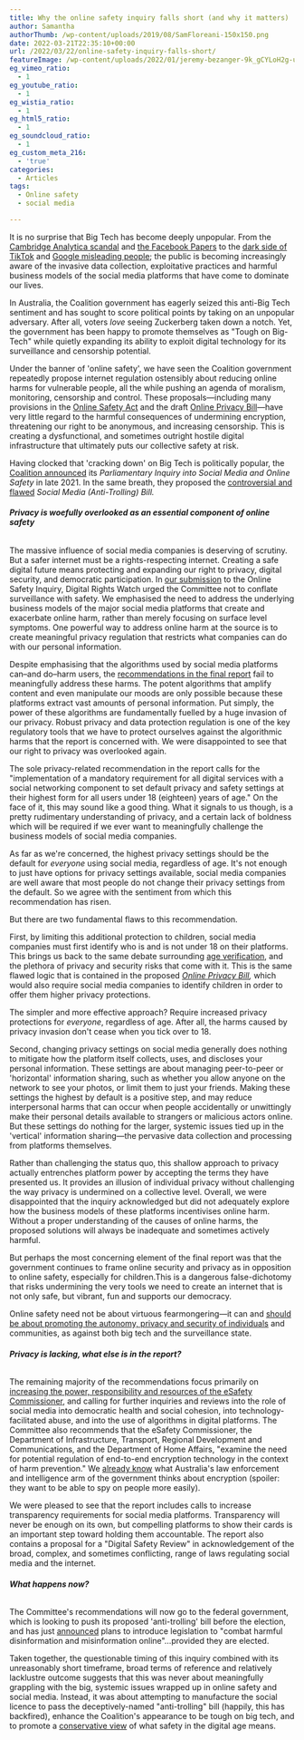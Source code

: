 ```yaml
---
title: Why the online safety inquiry falls short (and why it matters)
author: Samantha
authorThumb: /wp-content/uploads/2019/08/SamFloreani-150x150.png
date: 2022-03-21T22:35:10+00:00
url: /2022/03/22/online-safety-inquiry-falls-short/
featureImage: /wp-content/uploads/2022/01/jeremy-bezanger-9k_gCYLoH2g-unsplash-scaled-1.jpg
eg_vimeo_ratio:
  - 1
eg_youtube_ratio:
  - 1
eg_wistia_ratio:
  - 1
eg_html5_ratio:
  - 1
eg_soundcloud_ratio:
  - 1
eg_custom_meta_216:
  - 'true'
categories:
  - Articles
tags:
  - Online safety
  - social media

---
```

It is no surprise that Big Tech has become deeply unpopular. From the [Cambridge Analytica scandal][1] and [the Facebook Papers][2] to the [dark side of TikTok][3] and [Google misleading people][4]; the public is becoming increasingly aware of the invasive data collection, exploitative practices and harmful business models of the social media platforms that have come to dominate our lives.

In Australia, the Coalition government has eagerly seized this anti-Big Tech sentiment and has sought to score political points by taking on an unpopular adversary. After all, voters _love_ seeing Zuckerberg taken down a notch. Yet, the government has been happy to promote themselves as "Tough on Big-Tech" while quietly expanding its ability to exploit digital technology for its surveillance and censorship potential.

Under the banner of 'online safety', we have seen the Coalition government repeatedly propose internet regulation ostensibly about reducing online harms for vulnerable people, all the while pushing an agenda of moralism, monitoring, censorship and control. These proposals—including many provisions in the [Online Safety Act][5] and the draft [Online Privacy Bill][6]—have very little regard to the harmful consequences of undermining encryption, threatening our right to be anonymous, and increasing censorship. This is creating a dysfunctional, and sometimes outright hostile digital infrastructure that ultimately puts our collective safety at risk.

Having clocked that 'cracking down' on Big Tech is politically popular, the [Coalition announced][7] its _Parliamentary Inquiry into Social Media and Online Safety_ in late 2021. In the same breath, they proposed the [controversial and flawed][8] _Social Media (Anti-Trolling) Bill._

###### **Privacy is woefully overlooked as an essential component of online safety**

The massive influence of social media companies is deserving of scrutiny. But a safer internet must be a rights-respecting internet. Creating a safe digital future means protecting and expanding our right to privacy, digital security, and democratic participation. In [our submission][9] to the Online Safety Inquiry, Digital Rights Watch urged the Committee not to conflate surveillance with safety. We emphasised the need to address the underlying business models of the major social media platforms that create and exacerbate online harm, rather than merely focusing on surface level symptoms. One powerful way to address online harm at the source is to create meaningful privacy regulation that restricts what companies can do with our personal information.

Despite emphasising that the algorithms used by social media platforms can–and do–harm users, the [recommendations in the final report][10] fail to meaningfully address these harms. The potent algorithms that amplify content and even manipulate our moods are only possible because these platforms extract vast amounts of personal information. Put simply, the power of these algorithms are fundamentally fuelled by a huge invasion of our privacy. Robust privacy and data protection regulation is one of the key regulatory tools that we have to protect ourselves against the algorithmic harms that the report is concerned with. We were disappointed to see that our right to privacy was overlooked again.

The sole privacy-related recommendation in the report calls for the "implementation of a mandatory requirement for all digital services with a social networking component to set default privacy and safety settings at their highest form for all users under 18 (eighteen) years of age." On the face of it, this may sound like a good thing. What it signals to us though, is a pretty rudimentary understanding of privacy, and a certain lack of boldness which will be required if we ever want to meaningfully challenge the business models of social media companies.

As far as we're concerned, the highest privacy settings should be the default for _everyone_ using social media, regardless of age. It's not enough to just have options for privacy settings available, social media companies are well aware that most people do not change their privacy settings from the default. So we agree with the sentiment from which this recommendation has risen.

But there are two fundamental flaws to this recommendation.

First, by limiting this additional protection to children, social media companies must first identify who is and is not under 18 on their platforms. This brings us back to the same debate surrounding [age verification][11], and the plethora of privacy and security risks that come with it. This is the same flawed logic that is contained in the proposed [_Online Privacy Bill_][12]_,_ which would also require social media companies to identify children in order to offer them higher privacy protections.

The simpler and more effective approach? Require increased privacy protections for _everyone_, regardless of age. After all, the harms caused by privacy invasion don't cease when you tick over to 18.

Second, changing privacy settings on social media generally does nothing to mitigate how the platform itself collects, uses, and discloses your personal information. These settings are about managing peer-to-peer or 'horizontal' information sharing, such as whether you allow anyone on the network to see your photos, or limit them to just your friends. Making these settings the highest by default is a positive step, and may reduce interpersonal harms that can occur when people accidentally or unwittingly make their personal details available to strangers or malicious actors online. But these settings do nothing for the larger, systemic issues tied up in the 'vertical' information sharing—the pervasive data collection and processing from platforms themselves.

Rather than challenging the status quo, this shallow approach to privacy actually entrenches platform power by accepting the terms they have presented us. It provides an illusion of individual privacy without challenging the way privacy is undermined on a collective level. Overall, we were disappointed that the inquiry acknowledged but did not adequately explore how the business models of these platforms incentivises online harm. Without a proper understanding of the causes of online harms, the proposed solutions will always be inadequate and sometimes actively harmful.

But perhaps the most concerning element of the final report was that the government continues to frame online security and privacy as in opposition to online safety, especially for children.This is a dangerous false-dichotomy that risks undermining the very tools we need to create an internet that is not only safe, but vibrant, fun and supports our democracy.

Online safety need not be about virtuous fearmongering—it can and [should be about promoting the autonomy, privacy and security of individuals][13] and communities, as against both big tech and the surveillance state.

###### **Privacy is lacking, what else is in the report?**

The remaining majority of the recommendations focus primarily on [increasing the power, responsibility and resources of the eSafety Commissioner][14], and calling for further inquiries and reviews into the role of social media into democratic health and social cohesion, into technology-facilitated abuse, and into the use of algorithms in digital platforms. The Committee also recommends that the eSafety Commissioner, the Department of Infrastructure, Transport, Regional Development and Communications, and the Department of Home Affairs, "examine the need for potential regulation of end-to-end encryption technology in the context of harm prevention." We [already know][15] what Australia's law enforcement and intelligence arm of the government thinks about encryption (spoiler: they want to be able to spy on people more easily).

We were pleased to see that the report includes calls to increase transparency requirements for social media platforms. Transparency will never be enough on its own, but compelling platforms to show their cards is an important step toward holding them accountable. The report also contains a proposal for a "Digital Safety Review" in acknowledgement of the broad, complex, and sometimes conflicting, range of laws regulating social media and the internet.

###### **What happens now?**

The Committee's recommendations will now go to the federal government, which is looking to push its proposed 'anti-trolling' bill before the election, and has just [announced][16] plans to introduce legislation to "combat harmful disinformation and misinformation online"&#8230;provided they are elected.

Taken together, the questionable timing of this inquiry combined with its unreasonably short timeframe, broad terms of reference and relatively lacklustre outcome suggests that this was never about meaningfully grappling with the big, systemic issues wrapped up in online safety and social media. Instead, it was about attempting to manufacture the social licence to pass the deceptively-named "anti-trolling" bill (happily, this has backfired), enhance the Coalition's appearance to be tough on big tech, and to promote a [conservative view][17] of what safety in the digital age means.

 [1]: https://www.theguardian.com/news/series/cambridge-analytica-files
 [2]: https://www.washingtonpost.com/technology/2021/10/25/what-are-the-facebook-papers/
 [3]: https://www.abc.net.au/news/2021-07-26/tiktok-algorithm-dangerous-eating-disorder-content-censorship/100277134
 [4]: https://www.abc.net.au/news/2021-04-16/google-misled-some-australian-mobile-users-over-location-history/100074292
 [5]: https://digitalrightswatch.org.au/2021/02/11/explainer-the-online-safety-bill/
 [6]: https://digitalrightswatch.org.au/2021/12/07/submission-online-privacy-bill/
 [7]: https://www.pm.gov.au/media/parliamentary-committee-put-big-tech-under-microscope
 [8]: https://www.zdnet.com/article/australias-anti-trolling-bill-blasted-by-senators-online-abuse-victims-and-organisations-alike/
 [9]: https://digitalrightswatch.org.au/2022/01/13/submission-inquiry-into-social-media-and-online-safety/
 [10]: https://www.aph.gov.au/Parliamentary_Business/Committees/House/Social_Media_and_Online_Safety/SocialMediaandSafety/Report
 [11]: https://www.crikey.com.au/2021/11/09/online-age-verification-what-is-it/
 [12]: https://consultations.ag.gov.au/rights-and-protections/online-privacy-bill-exposure-draft/
 [13]: https://overland.org.au/2022/02/online-safety-begins-with-participation/
 [14]: https://www.crikey.com.au/2022/03/16/esafety-commissioner-online-harms-review/
 [15]: https://www.itnews.com.au/news/home-affairs-says-end-to-end-encryption-is-detrimental-to-public-safety-575431
 [16]: https://minister.infrastructure.gov.au/fletcher/media-release/new-disinformation-laws
 [17]: https://junkee.com/online-safety-bill-queer-people/297980
